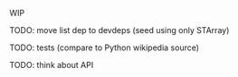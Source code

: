 WIP

TODO: move list dep to devdeps (seed using only STArray)

TODO: tests (compare to Python wikipedia source)

TODO: think about API

